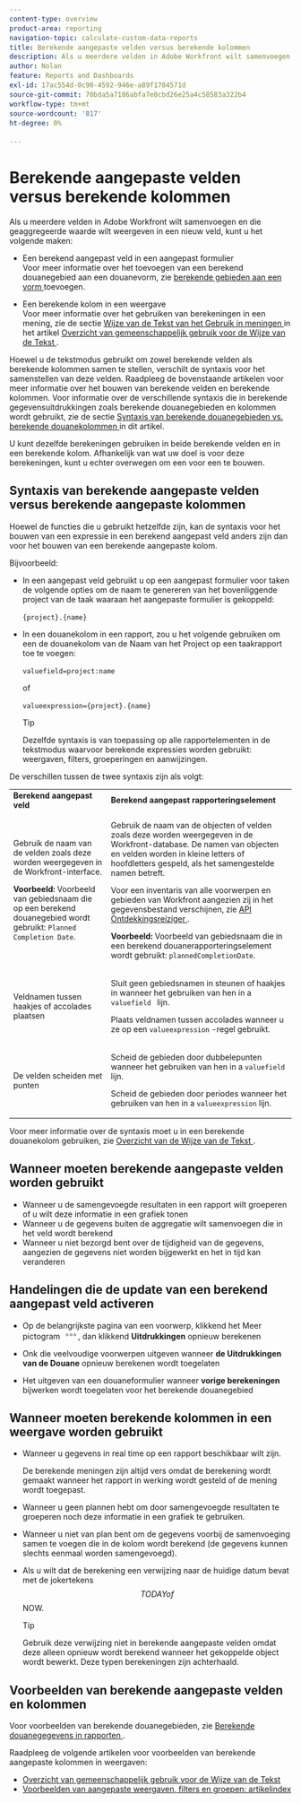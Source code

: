 ```yaml
---
content-type: overview
product-area: reporting
navigation-topic: calculate-custom-data-reports
title: Berekende aangepaste velden versus berekende kolommen
description: Als u meerdere velden in Adobe Workfront wilt samenvoegen en die geaggregeerde waarde wilt weergeven in een nieuw veld, kunt u een berekend aangepast veld maken in een aangepast formulier of een berekende kolom in een weergave.
author: Nolan
feature: Reports and Dashboards
exl-id: 17ac554d-0c90-4592-946e-a89f1784571d
source-git-commit: 70bda5a7186abfa7e8cbd26e25a4c58583a322b4
workflow-type: tm+mt
source-wordcount: '817'
ht-degree: 0%

---
```


# Berekende aangepaste velden versus berekende kolommen

Als u meerdere velden in Adobe Workfront wilt samenvoegen en die geaggregeerde waarde wilt weergeven in een nieuw veld, kunt u het volgende maken:

* Een berekend aangepast veld in een aangepast formulier\
  Voor meer informatie over het toevoegen van een berekend douanegebied aan een douanevorm, zie [ berekende gebieden aan een vorm ](/help/quicksilver/administration-and-setup/customize-workfront/create-manage-custom-forms/form-designer/design-a-form/add-a-calculated-field.md) toevoegen.

* Een berekende kolom in een weergave\
  Voor meer informatie over het gebruiken van berekeningen in een mening, zie de sectie [ Wijze van de Tekst van het Gebruik in meningen ](../../../reports-and-dashboards/reports/text-mode/understand-common-uses-text-mode.md#use-text-mode-in-views) in het artikel [ Overzicht van gemeenschappelijk gebruik voor de Wijze van de Tekst ](../../../reports-and-dashboards/reports/text-mode/understand-common-uses-text-mode.md).

Hoewel u de tekstmodus gebruikt om zowel berekende velden als berekende kolommen samen te stellen, verschilt de syntaxis voor het samenstellen van deze velden. Raadpleeg de bovenstaande artikelen voor meer informatie over het bouwen van berekende velden en berekende kolommen. Voor informatie over de verschillende syntaxis die in berekende gegevensuitdrukkingen zoals berekende douanegebieden en kolommen wordt gebruikt, zie de sectie [ Syntaxis van berekende douanegebieden vs. berekende douanekolommen ](/help/quicksilver/reports-and-dashboards/reports/calc-cstm-data-reports/calculated-custom-fields-calculated-columns.md#syntax-of-calculated-custom-fields-vs-calculated-custom-columns) in dit artikel.

U kunt dezelfde berekeningen gebruiken in beide berekende velden en in een berekende kolom. Afhankelijk van wat uw doel is voor deze berekeningen, kunt u echter overwegen om een voor een te bouwen.

## Syntaxis van berekende aangepaste velden versus berekende aangepaste kolommen

Hoewel de functies die u gebruikt hetzelfde zijn, kan de syntaxis voor het bouwen van een expressie in een berekend aangepast veld anders zijn dan voor het bouwen van een berekende aangepaste kolom.

Bijvoorbeeld:

* In een aangepast veld gebruikt u op een aangepast formulier voor taken de volgende opties om de naam te genereren van het bovenliggende project van de taak waaraan het aangepaste formulier is gekoppeld:

  `{project}.{name}`

* In een douanekolom in een rapport, zou u het volgende gebruiken om een de douanekolom van de Naam van het Project op een taakrapport toe te voegen:

  `valuefield=project:name`

  of

  `valueexpression={project}.{name}`

  >[!TIP]
  >
  >Dezelfde syntaxis is van toepassing op alle rapportelementen in de tekstmodus waarvoor berekende expressies worden gebruikt: weergaven, filters, groeperingen en aanwijzingen.

De verschillen tussen de twee syntaxis zijn als volgt:

<table style="table-layout:auto"> 
 <col> 
 <col> 
 <tbody> 
  <tr> 
   <td><strong>Berekend aangepast veld</strong></td>
   <td><strong>Berekend aangepast rapporteringselement</strong></td> 
  </tr> 
  <tr> 
   <td> <p>Gebruik de naam van de velden zoals deze worden weergegeven in de Workfront-interface.</p> <p class="example" data-mc-autonum="<b>Example: </b>"><span class="autonumber"><span><b> Voorbeeld: </b></span></span> Voorbeeld van gebiedsnaam die op een berekend douanegebied wordt gebruikt: <code>Planned Completion Date</code>.</p> </td> 
   <td> <p>Gebruik de naam van de objecten of velden zoals deze worden weergegeven in de Workfront-database. De namen van objecten en velden worden in kleine letters of hoofdletters gespeld, als het samengestelde namen betreft. </p> <p>Voor een inventaris van alle voorwerpen en gebieden van Workfront aangezien zij in het gegevensbestand verschijnen, zie <a href="../../../wf-api/general/api-explorer.md" class="MCXref xref"> API Ontdekkingsreiziger </a>. </p> <p class="example" data-mc-autonum="<b>Example: </b>"><span class="autonumber"><span><b> Voorbeeld: </b></span></span> Voorbeeld van gebiedsnaam die in een berekend douanerapporteringselement wordt gebruikt: <code>plannedCompletionDate</code>.</p> </td> 
  </tr> 
  <tr> 
   <td>Veldnamen tussen haakjes of accolades plaatsen</td> 
   <td> <p>Sluit geen gebiedsnamen in steunen of haakjes in wanneer het gebruiken van hen in a <code>valuefield </code> lijn.</p> <p>Plaats veldnamen tussen accolades wanneer u ze op een <code>valueexpression</code> -regel gebruikt.</p> </td> 
  </tr> 
  <tr> 
   <td>De velden scheiden met punten</td> 
   <td> <p>Scheid de gebieden door dubbelepunten wanneer het gebruiken van hen in a <code>valuefield</code> lijn.</p> <p>Scheid de gebieden door periodes wanneer het gebruiken van hen in a <code>valueexpression</code> lijn.</p> </td> 
  </tr> 
 </tbody> 
</table>

Voor meer informatie over de syntaxis moet u in een berekende douanekolom gebruiken, zie [ Overzicht van de Wijze van de Tekst ](../../../reports-and-dashboards/reports/text-mode/understand-text-mode.md).

## Wanneer moeten berekende aangepaste velden worden gebruikt

* Wanneer u de samengevoegde resultaten in een rapport wilt groeperen of u wilt deze informatie in een grafiek tonen
* Wanneer u de gegevens buiten de aggregatie wilt samenvoegen die in het veld wordt berekend
* Wanneer u niet bezorgd bent over de tijdigheid van de gegevens, aangezien de gegevens niet worden bijgewerkt en het in tijd kan veranderen

## Handelingen die de update van een berekend aangepast veld activeren

* Op de belangrijkste pagina van een voorwerp, klikkend het Meer pictogram ![ Meer pictogram ](assets/more-icon.png), dan klikkend **Uitdrukkingen** opnieuw berekenen

* Onk die veelvoudige voorwerpen uitgeven wanneer **de Uitdrukkingen van de Douane** opnieuw berekenen wordt toegelaten
* Het uitgeven van een douaneformulier wanneer **vorige berekeningen** bijwerken wordt toegelaten voor het berekende douanegebied

## Wanneer moeten berekende kolommen in een weergave worden gebruikt

* Wanneer u gegevens in real time op een rapport beschikbaar wilt zijn.

  De berekende meningen zijn altijd vers omdat de berekening wordt gemaakt wanneer het rapport in werking wordt gesteld of de mening wordt toegepast.

* Wanneer u geen plannen hebt om door samengevoegde resultaten te groeperen noch deze informatie in een grafiek te gebruiken.
* Wanneer u niet van plan bent om de gegevens voorbij de samenvoeging samen te voegen die in de kolom wordt berekend (de gegevens kunnen slechts eenmaal worden samengevoegd).
* Als u wilt dat de berekening een verwijzing naar de huidige datum bevat met de jokertekens $$TODAY of $$NOW.

  >[!TIP]
  >
  >Gebruik deze verwijzing niet in berekende aangepaste velden omdat deze alleen opnieuw wordt berekend wanneer het gekoppelde object wordt bewerkt. Deze typen berekeningen zijn achterhaald.

## Voorbeelden van berekende aangepaste velden en kolommen

Voor voorbeelden van berekende douanegebieden, zie [ Berekende douanegegevens in rapporten ](../../../reports-and-dashboards/reports/calc-cstm-data-reports/calculated-custom-data-reports.md).

Raadpleeg de volgende artikelen voor voorbeelden van berekende aangepaste kolommen in weergaven:

* [ Overzicht van gemeenschappelijk gebruik voor de Wijze van de Tekst ](../../../reports-and-dashboards/reports/text-mode/understand-common-uses-text-mode.md)
* [Voorbeelden van aangepaste weergaven, filters en groepen: artikelindex](../../../reports-and-dashboards/reports/custom-view-filter-grouping-samples/custom-view-filter-grouping-samples.md)
